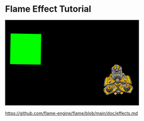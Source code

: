 # Flame Effect Tutorial

![screenshot](docs/images/screenshot.gif)

https://github.com/flame-engine/flame/blob/main/doc/effects.md
